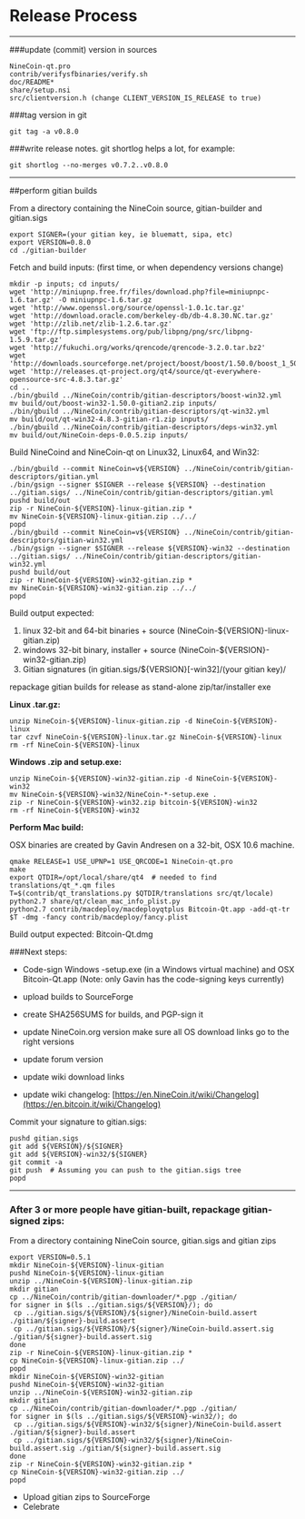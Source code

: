 Release Process
====================

* * *

###update (commit) version in sources


	NineCoin-qt.pro
	contrib/verifysfbinaries/verify.sh
	doc/README*
	share/setup.nsi
	src/clientversion.h (change CLIENT_VERSION_IS_RELEASE to true)

###tag version in git

	git tag -a v0.8.0

###write release notes. git shortlog helps a lot, for example:

	git shortlog --no-merges v0.7.2..v0.8.0

* * *

##perform gitian builds

 From a directory containing the NineCoin source, gitian-builder and gitian.sigs
  
	export SIGNER=(your gitian key, ie bluematt, sipa, etc)
	export VERSION=0.8.0
	cd ./gitian-builder

 Fetch and build inputs: (first time, or when dependency versions change)

	mkdir -p inputs; cd inputs/
	wget 'http://miniupnp.free.fr/files/download.php?file=miniupnpc-1.6.tar.gz' -O miniupnpc-1.6.tar.gz
	wget 'http://www.openssl.org/source/openssl-1.0.1c.tar.gz'
	wget 'http://download.oracle.com/berkeley-db/db-4.8.30.NC.tar.gz'
	wget 'http://zlib.net/zlib-1.2.6.tar.gz'
	wget 'ftp://ftp.simplesystems.org/pub/libpng/png/src/libpng-1.5.9.tar.gz'
	wget 'http://fukuchi.org/works/qrencode/qrencode-3.2.0.tar.bz2'
	wget 'http://downloads.sourceforge.net/project/boost/boost/1.50.0/boost_1_50_0.tar.bz2'
	wget 'http://releases.qt-project.org/qt4/source/qt-everywhere-opensource-src-4.8.3.tar.gz'
	cd ..
	./bin/gbuild ../NineCoin/contrib/gitian-descriptors/boost-win32.yml
	mv build/out/boost-win32-1.50.0-gitian2.zip inputs/
	./bin/gbuild ../NineCoin/contrib/gitian-descriptors/qt-win32.yml
	mv build/out/qt-win32-4.8.3-gitian-r1.zip inputs/
	./bin/gbuild ../NineCoin/contrib/gitian-descriptors/deps-win32.yml
	mv build/out/NineCoin-deps-0.0.5.zip inputs/

 Build NineCoind and NineCoin-qt on Linux32, Linux64, and Win32:
  
	./bin/gbuild --commit NineCoin=v${VERSION} ../NineCoin/contrib/gitian-descriptors/gitian.yml
	./bin/gsign --signer $SIGNER --release ${VERSION} --destination ../gitian.sigs/ ../NineCoin/contrib/gitian-descriptors/gitian.yml
	pushd build/out
	zip -r NineCoin-${VERSION}-linux-gitian.zip *
	mv NineCoin-${VERSION}-linux-gitian.zip ../../
	popd
	./bin/gbuild --commit NineCoin=v${VERSION} ../NineCoin/contrib/gitian-descriptors/gitian-win32.yml
	./bin/gsign --signer $SIGNER --release ${VERSION}-win32 --destination ../gitian.sigs/ ../NineCoin/contrib/gitian-descriptors/gitian-win32.yml
	pushd build/out
	zip -r NineCoin-${VERSION}-win32-gitian.zip *
	mv NineCoin-${VERSION}-win32-gitian.zip ../../
	popd

  Build output expected:

  1. linux 32-bit and 64-bit binaries + source (NineCoin-${VERSION}-linux-gitian.zip)
  2. windows 32-bit binary, installer + source (NineCoin-${VERSION}-win32-gitian.zip)
  3. Gitian signatures (in gitian.sigs/${VERSION}[-win32]/(your gitian key)/

repackage gitian builds for release as stand-alone zip/tar/installer exe

**Linux .tar.gz:**

	unzip NineCoin-${VERSION}-linux-gitian.zip -d NineCoin-${VERSION}-linux
	tar czvf NineCoin-${VERSION}-linux.tar.gz NineCoin-${VERSION}-linux
	rm -rf NineCoin-${VERSION}-linux

**Windows .zip and setup.exe:**

	unzip NineCoin-${VERSION}-win32-gitian.zip -d NineCoin-${VERSION}-win32
	mv NineCoin-${VERSION}-win32/NineCoin-*-setup.exe .
	zip -r NineCoin-${VERSION}-win32.zip bitcoin-${VERSION}-win32
	rm -rf NineCoin-${VERSION}-win32

**Perform Mac build:**

  OSX binaries are created by Gavin Andresen on a 32-bit, OSX 10.6 machine.

	qmake RELEASE=1 USE_UPNP=1 USE_QRCODE=1 NineCoin-qt.pro
	make
	export QTDIR=/opt/local/share/qt4  # needed to find translations/qt_*.qm files
	T=$(contrib/qt_translations.py $QTDIR/translations src/qt/locale)
	python2.7 share/qt/clean_mac_info_plist.py
	python2.7 contrib/macdeploy/macdeployqtplus Bitcoin-Qt.app -add-qt-tr $T -dmg -fancy contrib/macdeploy/fancy.plist

 Build output expected: Bitcoin-Qt.dmg

###Next steps:

* Code-sign Windows -setup.exe (in a Windows virtual machine) and
  OSX Bitcoin-Qt.app (Note: only Gavin has the code-signing keys currently)

* upload builds to SourceForge

* create SHA256SUMS for builds, and PGP-sign it

* update NineCoin.org version
  make sure all OS download links go to the right versions

* update forum version

* update wiki download links

* update wiki changelog: [https://en.NineCoin.it/wiki/Changelog](https://en.bitcoin.it/wiki/Changelog)

Commit your signature to gitian.sigs:

	pushd gitian.sigs
	git add ${VERSION}/${SIGNER}
	git add ${VERSION}-win32/${SIGNER}
	git commit -a
	git push  # Assuming you can push to the gitian.sigs tree
	popd

-------------------------------------------------------------------------

### After 3 or more people have gitian-built, repackage gitian-signed zips:

From a directory containing NineCoin source, gitian.sigs and gitian zips

	export VERSION=0.5.1
	mkdir NineCoin-${VERSION}-linux-gitian
	pushd NineCoin-${VERSION}-linux-gitian
	unzip ../NineCoin-${VERSION}-linux-gitian.zip
	mkdir gitian
	cp ../NineCoin/contrib/gitian-downloader/*.pgp ./gitian/
	for signer in $(ls ../gitian.sigs/${VERSION}/); do
	 cp ../gitian.sigs/${VERSION}/${signer}/NineCoin-build.assert ./gitian/${signer}-build.assert
	 cp ../gitian.sigs/${VERSION}/${signer}/NineCoin-build.assert.sig ./gitian/${signer}-build.assert.sig
	done
	zip -r NineCoin-${VERSION}-linux-gitian.zip *
	cp NineCoin-${VERSION}-linux-gitian.zip ../
	popd
	mkdir NineCoin-${VERSION}-win32-gitian
	pushd NineCoin-${VERSION}-win32-gitian
	unzip ../NineCoin-${VERSION}-win32-gitian.zip
	mkdir gitian
	cp ../NineCoin/contrib/gitian-downloader/*.pgp ./gitian/
	for signer in $(ls ../gitian.sigs/${VERSION}-win32/); do
	 cp ../gitian.sigs/${VERSION}-win32/${signer}/NineCoin-build.assert ./gitian/${signer}-build.assert
	 cp ../gitian.sigs/${VERSION}-win32/${signer}/NineCoin-build.assert.sig ./gitian/${signer}-build.assert.sig
	done
	zip -r NineCoin-${VERSION}-win32-gitian.zip *
	cp NineCoin-${VERSION}-win32-gitian.zip ../
	popd

- Upload gitian zips to SourceForge
- Celebrate 
